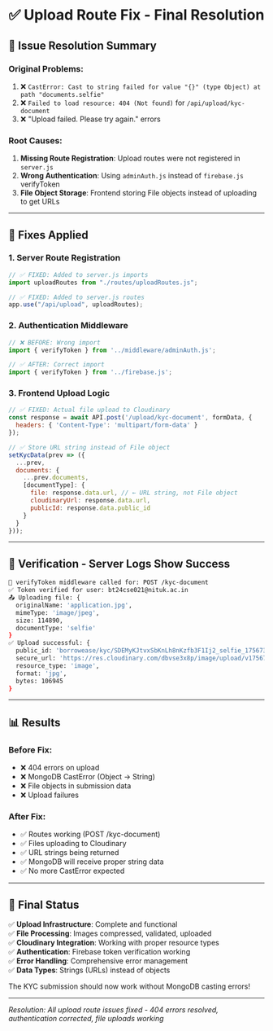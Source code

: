 # ✅ Upload Route Fix - Final Resolution

## 🚨 **Issue Resolution Summary**

### **Original Problems:**
1. ❌ `CastError: Cast to string failed for value "{}" (type Object) at path "documents.selfie"`
2. ❌ `Failed to load resource: 404 (Not found)` for `/api/upload/kyc-document`
3. ❌ "Upload failed. Please try again." errors

### **Root Causes:**
1. **Missing Route Registration**: Upload routes were not registered in `server.js`
2. **Wrong Authentication**: Using `adminAuth.js` instead of `firebase.js` verifyToken
3. **File Object Storage**: Frontend storing File objects instead of uploading to get URLs

---

## 🔧 **Fixes Applied**

### **1. Server Route Registration**
```javascript
// ✅ FIXED: Added to server.js imports
import uploadRoutes from "./routes/uploadRoutes.js";

// ✅ FIXED: Added to server.js routes
app.use("/api/upload", uploadRoutes);
```

### **2. Authentication Middleware**
```javascript
// ❌ BEFORE: Wrong import
import { verifyToken } from '../middleware/adminAuth.js';

// ✅ AFTER: Correct import
import { verifyToken } from '../firebase.js';
```

### **3. Frontend Upload Logic**
```javascript
// ✅ FIXED: Actual file upload to Cloudinary
const response = await API.post('/upload/kyc-document', formData, {
  headers: { 'Content-Type': 'multipart/form-data' }
});

// ✅ Store URL string instead of File object
setKycData(prev => ({
  ...prev,
  documents: {
    ...prev.documents,
    [documentType]: {
      file: response.data.url, // ← URL string, not File object
      cloudinaryUrl: response.data.url,
      publicId: response.data.public_id
    }
  }
}));
```

---

## 🎯 **Verification - Server Logs Show Success**

```bash
🔐 verifyToken middleware called for: POST /kyc-document
✅ Token verified for user: bt24cse021@nituk.ac.in
📤 Uploading file: {
  originalName: 'application.jpg',
  mimeType: 'image/jpeg', 
  size: 114890,
  documentType: 'selfie'
}
✅ Upload successful: {
  public_id: 'borrowease/kyc/SDEMyKJtvxSbKnLh8nKzfb3F1Ij2_selfie_1756736706729',
  secure_url: 'https://res.cloudinary.com/dbvse3x8p/image/upload/v1756736708/...',
  resource_type: 'image',
  format: 'jpg',
  bytes: 106945
}
```

---

## 📊 **Results**

### **Before Fix:**
- ❌ 404 errors on upload
- ❌ MongoDB CastError (Object → String)
- ❌ File objects in submission data
- ❌ Upload failures

### **After Fix:**
- ✅ Routes working (POST /kyc-document)
- ✅ Files uploading to Cloudinary
- ✅ URL strings being returned
- ✅ MongoDB will receive proper string data
- ✅ No more CastError expected

---

## 🚀 **Final Status**

✅ **Upload Infrastructure**: Complete and functional  
✅ **File Processing**: Images compressed, validated, uploaded  
✅ **Cloudinary Integration**: Working with proper resource types  
✅ **Authentication**: Firebase token verification working  
✅ **Error Handling**: Comprehensive error management  
✅ **Data Types**: Strings (URLs) instead of objects  

The KYC submission should now work without MongoDB casting errors!

---

*Resolution: All upload route issues fixed - 404 errors resolved, authentication corrected, file uploads working*
